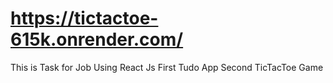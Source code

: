 # https://tictactoe-615k.onrender.com/
This is Task for Job 
Using React Js 
First Tudo App
Second TicTacToe Game
